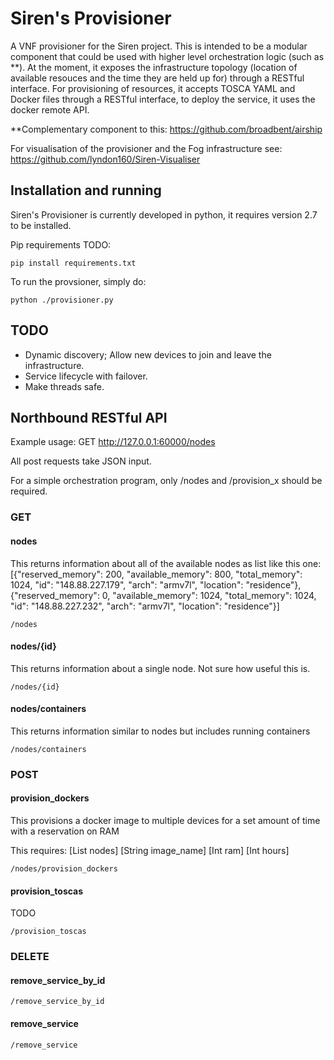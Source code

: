 # Siren's Provisioner
A VNF provisioner for the Siren project. This is intended to be a modular component that could be used with higher level orchestration logic (such as **). At the moment, it exposes the infrastructure topology (location of available resouces and the time they are held up for) through a RESTful interface. For provisioning of resources, it accepts TOSCA YAML and Docker files through a RESTful interface, to deploy the service, it uses the docker remote API. 


**Complementary component to this: https://github.com/broadbent/airship


For visualisation of the provisioner and the Fog infrastructure see: https://github.com/lyndon160/Siren-Visualiser

## Installation and running

Siren's Provisioner is currently developed in python, it requires version 2.7 to be installed. 

Pip requirements TODO:

```
pip install requirements.txt
```

To run the provsioner, simply do:

```
python ./provisioner.py
```

## TODO
* Dynamic discovery; Allow new devices to join and leave the infrastructure.
* Service lifecycle with failover.
* Make threads safe.

##  Northbound RESTful API

Example usage: GET http://127.0.0.1:60000/nodes

All post requests take JSON input.

For a simple orchestration program, only /nodes and /provision_x should be required.



### GET
#### nodes
This returns information about all of the available nodes as list like this one: [{"reserved_memory": 200, "available_memory": 800, "total_memory": 1024, "id": "148.88.227.179", "arch": "armv7l", "location": "residence"}, {"reserved_memory": 0, "available_memory": 1024,  "total_memory": 1024, "id": "148.88.227.232", "arch": "armv7l", "location": "residence"}]

```
/nodes
```

#### nodes/{id}
This returns information about a single node. Not sure how useful this is.

```
/nodes/{id}
```


#### nodes/containers
This returns information similar to nodes but includes running containers
```
/nodes/containers
```



### POST
#### provision_dockers
This provisions a docker image to multiple devices for a set amount of time with a reservation on RAM

This requires:
[List nodes] [String image_name] [Int ram] [Int hours]

```
/nodes/provision_dockers
```

#### provision_toscas
TODO
```
/provision_toscas
``` 


### DELETE
#### remove_service_by_id
```
/remove_service_by_id
```

#### remove_service

```
/remove_service
```
